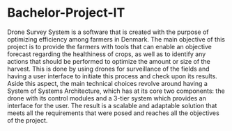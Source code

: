 # Bachelor-Project-IT
Drone Survey System is a software that is created with the purpose of optimizing efficiency among farmers in Denmark. The main objective of this project is to provide the farmers with tools that can enable an objective forecast regarding the healthiness of crops, as well as to identify any actions that should be performed to optimize the amount or size of the harvest. This is done by using drones for surveillance of the fields and having a user interface to initiate this process and check upon its results. Aside this aspect, the main technical choices revolve around having a System of Systems Architecture, which has at its core two components: the drone with its control modules and a 3-tier system which provides an interface for the user. The result is a scalable and adaptable solution that meets all the requirements that were posed and reaches all the objectives of the project. 
